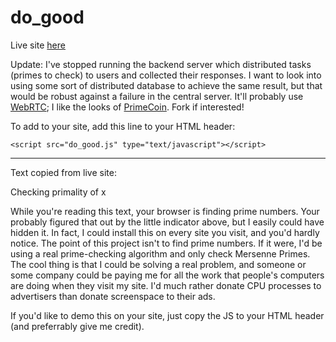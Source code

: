 do_good
=======
Live site [here](http://ben_eysenbach.neocities.org/do_good.html)

Update: I've stopped running the backend server which distributed tasks (primes to check) to users and collected their responses. I want to look into using some sort of distributed database to achieve the same result, but that would be robust against a failure in the central server. It'll probably use [WebRTC](http://www.webrtc.org/); I like the looks of [PrimeCoin](http://primecoin.io/). Fork if interested!


To add to your site, add this line to your HTML header:

```
<script src="do_good.js" type="text/javascript"></script>
```
------------
Text copied from live site:

Checking primality of x

While you're reading this text, your browser is finding prime numbers.  Your probably figured that out
by the little indicator above, but I easily could have hidden it.  In fact, I could install this on every
site you visit, and you'd hardly notice.  The point of this project isn't to find prime numbers. If it
were, I'd be using a real prime-checking algorithm and only check Mersenne Primes. The cool thing is that
I could be solving a real problem, and someone or some company could be paying me for all the work that
people's computers are doing when they visit my site.  I'd much rather donate CPU processes to
advertisers than donate screenspace to their ads.

If you'd like to demo this on your site, just copy the JS to your HTML
header (and preferrably give me credit).
